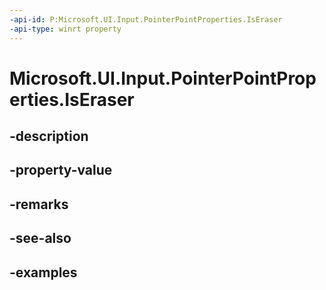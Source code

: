```yaml
---
-api-id: P:Microsoft.UI.Input.PointerPointProperties.IsEraser
-api-type: winrt property
---
```


# Microsoft.UI.Input.PointerPointProperties.IsEraser

<!--
public bool IsEraser { get; }
-->

## -description

## -property-value

## -remarks

## -see-also

## -examples
